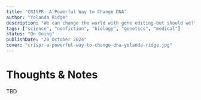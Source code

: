 ```yaml
---
title: "CRISPR: A Powerful Way to Change DNA"
author: "Yolanda Ridge"
description: "We can change the world with gene editing—but should we?"
tags: ["science", "nonfiction", "biology", "genetics", "medical"]
status: "On Going"
publishDate: "20 October 2024"
cover: "crispr-a-powerful-way-to-change-dna-yolanda-ridge.jpg"
---
```


# Thoughts & Notes

TBD
